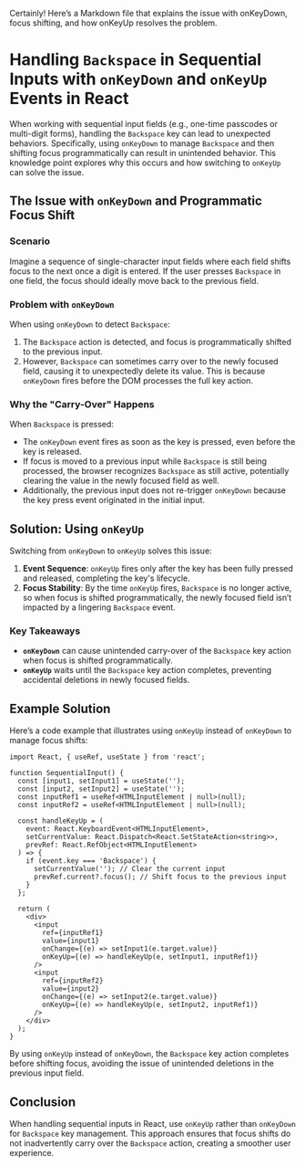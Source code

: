 Certainly! Here’s a Markdown file that explains the issue with onKeyDown, focus shifting, and how onKeyUp resolves the problem.

# Handling `Backspace` in Sequential Inputs with `onKeyDown` and `onKeyUp` Events in React

When working with sequential input fields (e.g., one-time passcodes or multi-digit forms), handling the `Backspace` key can lead to unexpected behaviors. Specifically, using `onKeyDown` to manage `Backspace` and then shifting focus programmatically can result in unintended behavior. This knowledge point explores why this occurs and how switching to `onKeyUp` can solve the issue.

## The Issue with `onKeyDown` and Programmatic Focus Shift

### Scenario
Imagine a sequence of single-character input fields where each field shifts focus to the next once a digit is entered. If the user presses `Backspace` in one field, the focus should ideally move back to the previous field.

### Problem with `onKeyDown`
When using `onKeyDown` to detect `Backspace`:
1. The `Backspace` action is detected, and focus is programmatically shifted to the previous input.
2. However, `Backspace` can sometimes carry over to the newly focused field, causing it to unexpectedly delete its value. This is because `onKeyDown` fires before the DOM processes the full key action.

### Why the "Carry-Over" Happens
When `Backspace` is pressed:
- The `onKeyDown` event fires as soon as the key is pressed, even before the key is released.
- If focus is moved to a previous input while `Backspace` is still being processed, the browser recognizes `Backspace` as still active, potentially clearing the value in the newly focused field as well.
- Additionally, the previous input does not re-trigger `onKeyDown` because the key press event originated in the initial input.

## Solution: Using `onKeyUp`

Switching from `onKeyDown` to `onKeyUp` solves this issue:
1. **Event Sequence**: `onKeyUp` fires only after the key has been fully pressed and released, completing the key's lifecycle.
2. **Focus Stability**: By the time `onKeyUp` fires, `Backspace` is no longer active, so when focus is shifted programmatically, the newly focused field isn’t impacted by a lingering `Backspace` event.

### Key Takeaways
- **`onKeyDown`** can cause unintended carry-over of the `Backspace` key action when focus is shifted programmatically.
- **`onKeyUp`** waits until the `Backspace` key action completes, preventing accidental deletions in newly focused fields.

## Example Solution

Here’s a code example that illustrates using `onKeyUp` instead of `onKeyDown` to manage focus shifts:

```tsx
import React, { useRef, useState } from 'react';

function SequentialInput() {
  const [input1, setInput1] = useState('');
  const [input2, setInput2] = useState('');
  const inputRef1 = useRef<HTMLInputElement | null>(null);
  const inputRef2 = useRef<HTMLInputElement | null>(null);

  const handleKeyUp = (
    event: React.KeyboardEvent<HTMLInputElement>,
    setCurrentValue: React.Dispatch<React.SetStateAction<string>>,
    prevRef: React.RefObject<HTMLInputElement>
  ) => {
    if (event.key === 'Backspace') {
      setCurrentValue(''); // Clear the current input
      prevRef.current?.focus(); // Shift focus to the previous input
    }
  };

  return (
    <div>
      <input
        ref={inputRef1}
        value={input1}
        onChange={(e) => setInput1(e.target.value)}
        onKeyUp={(e) => handleKeyUp(e, setInput1, inputRef1)}
      />
      <input
        ref={inputRef2}
        value={input2}
        onChange={(e) => setInput2(e.target.value)}
        onKeyUp={(e) => handleKeyUp(e, setInput2, inputRef1)}
      />
    </div>
  );
}
```

By using `onKeyUp` instead of `onKeyDown`, the `Backspace` key action completes before shifting focus, avoiding the issue of unintended deletions in the previous input field.

## Conclusion

When handling sequential inputs in React, use `onKeyUp` rather than `onKeyDown` for `Backspace` key management. This approach ensures that focus shifts do not inadvertently carry over the `Backspace` action, creating a smoother user experience.